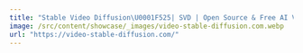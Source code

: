 ```yaml
---
title: "Stable Video Diffusion\U0001F525| SVD | Open Source & Free AI Video Generator"
image: /src/content/showcase/_images/video-stable-diffusion.com.webp
url: "https://video-stable-diffusion.com/"
---
```

